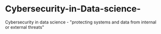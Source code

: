 # Cybersecurity-in-Data-science-

Cybersecurity in data science - "protecting systems and data from internal or external threats"
